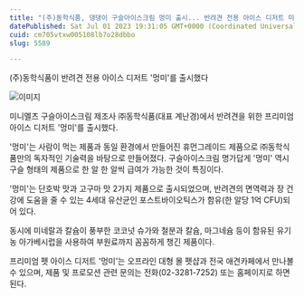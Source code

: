 ```yaml
---
title: "(주)동학식품, 댕댕이 구슬아이스크림 멍미 출시... 반려견 전용 아이스 디저트 미니멜츠"
datePublished: Sat Jul 01 2023 19:31:05 GMT+0000 (Coordinated Universal Time)
cuid: cm705vtxw005108lb7o28dbbo
slug: 5589

---
```



(주)동학식품이 반려견 전용 아이스 디저트 '멍미'를 출시했다

![이미지](https://cdn.hashnode.com/res/hashnode/image/upload/v1739258968014/79faf4ef-a87a-4e9b-a1a6-44341b58885c.jpeg)

미니멜츠 구슬아이스크림 제조사 ㈜동학식품(대표 계난경)에서 반려견을 위한 프리미엄 아이스 디저트 '멍미'를 출시했다.

'멍미'는 사람이 먹는 제품과 동일 환경에서 만들어진 휴먼그레이드 제품으로 ㈜동학식품만의 독자적인 기술력을 바탕으로 만들어졌다. 구슬아이스크림 명가답게 '멍미' 역시 구슬 형태의 제품으로 한 알 한 알씩 급여가 가능한 것이 특징이다.

'멍미'는 단호박 맛과 고구마 맛 2가지 제품으로 출시되었으며, 반려견의 면역력과 장 건강에 도움을 줄 수 있는 4세대 유산균인 포스트바이오틱스가 함유(한 알당 1억 CFU)되어 있다.

동시에 미네랄과 칼슘이 풍부한 코코넛 슈가와 철분과 칼슘, 마그네슘 등이 함유된 유기농 아가베시럽을 사용하여 부원료까지 꼼꼼하게 챙긴 제품이다.

프리미엄 펫 아이스 디저트 '멍미'는 오프라인 대형 몰 펫샵과 전국 애견카페에서 만나볼 수 있으며, 제품 및 프로모션 관련 문의는 전화(02-3281-7252) 또는 홈페이지로 하면 된다.